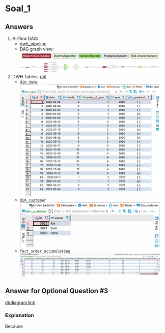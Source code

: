 # Soal_1

## Answers
1. Airflow DAG: 
    - [dwh_pipeline](soal_1/dags/dwh_pipeline.py)
    - DAG graph view: 
![operator_legend](soal_1/docs/imgs/dwh_pipeline_dag_graph_legend.png?raw=true)
![dwh_pipeline](soal_1/docs/imgs/dwh_pipeline_dag_graph.png?raw=true)
2. DWH Tables: [ddl](soal_1/docs/sql/dwh_ddl.sql)
    - `dim_date`
![img](soal_1/docs/imgs/dwh_table_dim_date.png?raw=true)
    - `dim_customer`
![img](soal_1/docs/imgs/dwh_table_dim_customer.png?raw=true)
    - `fact_order_accumulating`
![img](soal_1/docs/imgs/dwh_table_fact_order_accumulating.png?raw=true)

## Answer for Optional Question #3
[dbdiagram link](https://dbdiagram.io/d/62d39949cc1bc14cc5d1563c)

### Explanation
Because 


